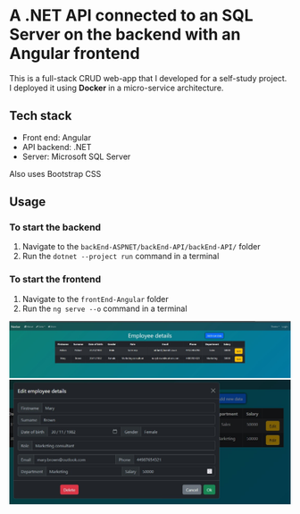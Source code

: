 # A .NET API connected to an SQL Server on the backend with an Angular frontend

This is a full-stack CRUD web-app that I developed for a self-study project.
I deployed it using **Docker** in a micro-service architecture.

## Tech stack

+ Front end: Angular
+ API backend: .NET
+ Server: Microsoft SQL Server

Also uses Bootstrap CSS

## Usage
### To start the backend
1) Navigate to the `backEnd-ASPNET/backEnd-API/backEnd-API/` folder
2) Run the `dotnet --project run` command in a terminal

### To start the frontend
1) Navigate to the `frontEnd-Angular` folder
2) Run the `ng serve --o` command in a terminal

![alt text](https://github.com/prab-s/.NET-Angular-CRUD-web-app/blob/master/angular-2.jpg "Data entry page")
![alt text](https://github.com/prab-s/.NET-Angular-CRUD-web-app/blob/master/angular-1.jpg "Edit menu")
